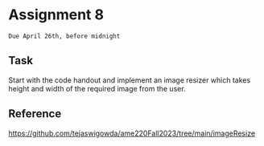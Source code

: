 # Assignment 8
`Due April 26th, before midnight`

## Task

Start with the code handout and implement an image resizer which takes
height and width of the required image from the user.

## Reference

https://github.com/tejaswigowda/ame220Fall2023/tree/main/imageResize
